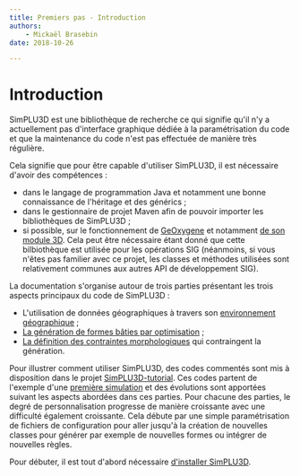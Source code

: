 ```yaml
---
title: Premiers pas - Introduction
authors:
    - Mickaël Brasebin
date: 2018-10-26

---
```


# Introduction

SimPLU3D est une bibliothèque de recherche ce qui signifie qu'il n'y a actuellement pas d'interface graphique dédiée à la paramétrisation du code et que la maintenance du code n'est pas effectuée de manière très régulière.

Cela signifie que pour être capable d'utiliser SimPLU3D, il est nécessaire d'avoir des compétences :

- dans le langage de programmation Java et notamment une bonne connaissance de l'héritage et des générics ;
- dans le gestionnaire de projet Maven afin de pouvoir importer les bibliothèques de SimPLU3D ;
- si possible, sur le fonctionnement de [GeOxygene](http://ignf.github.io/geoxygene/) et notamment [de son module 3D](http://ignf.github.io/geoxygene/documentation/application/3d.html). Cela peut être nécessaire étant donné que cette bilbiothèque est utilisée pour les opérations SIG (néanmoins, si vous n'êtes pas familier avec ce projet, les classes et méthodes utilisées sont relativement communes aux autres API de développement SIG).

La documentation s'organise autour de trois parties présentant les trois aspects principaux du code de SimPLU3D :

- L'utilisation de données géographiques à travers son [environnement géographique](../envgeo/intro.md) ;
- [La génération de formes bâties par optimisation](../generator/intro.md) ;
- [La définition des contraintes morphologiques](../generator/intro.md) qui contraingent la génération.

Pour illustrer comment utiliser SimPLU3D, des codes commentés sont mis à disposition dans le projet [SimPLU3D-tutorial](https://github.com/SimPLU3D/simplu3D-tutorial). Ces codes partent de l'exemple d'une [première simulation](first_simulation.md) et des évolutions sont apportées suivant les aspects abordées dans ces parties. Pour chacune des parties, le degré de personnalisation progresse de manière croissante avec une difficulté également croissante. Cela débute par une simple paramétrisation de fichiers de configuration pour aller jusqu'à la création de nouvelles classes pour générer par exemple de nouvelles formes ou intégrer de nouvelles règles.

Pour débuter, il est tout d'abord nécessaire [d'installer SimPLU3D](installation.md).

